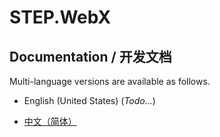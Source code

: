 # STEP.WebX

## Documentation / 开发文档

Multi-language versions are available as follows.

* English (United States) (*Todo...*)

* [中文（简体）](./docs/zh-CN/README.md)